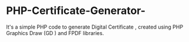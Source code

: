 # PHP-Certificate-Generator-
It's a simple PHP code to generate Digital Certificate  , created using PHP Graphics Draw (GD ) and FPDF libraries.
